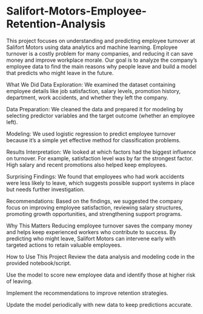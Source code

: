 # Salifort-Motors-Employee-Retention-Analysis
This project focuses on understanding and predicting employee turnover at Salifort Motors using data analytics and machine learning. Employee turnover is a costly problem for many companies, and reducing it can save money and improve workplace morale. Our goal is to analyze the company’s employee data to find the main reasons why people leave and build a model that predicts who might leave in the future.

What We Did
Data Exploration: We examined the dataset containing employee details like job satisfaction, salary levels, promotion history, department, work accidents, and whether they left the company.

Data Preparation: We cleaned the data and prepared it for modeling by selecting predictor variables and the target outcome (whether an employee left).

Modeling: We used logistic regression to predict employee turnover because it’s a simple yet effective method for classification problems.

Results Interpretation: We looked at which factors had the biggest influence on turnover. For example, satisfaction level was by far the strongest factor. High salary and recent promotions also helped keep employees.

Surprising Findings: We found that employees who had work accidents were less likely to leave, which suggests possible support systems in place but needs further investigation.

Recommendations: Based on the findings, we suggested the company focus on improving employee satisfaction, reviewing salary structures, promoting growth opportunities, and strengthening support programs.

Why This Matters
Reducing employee turnover saves the company money and helps keep experienced workers who contribute to success. By predicting who might leave, Salifort Motors can intervene early with targeted actions to retain valuable employees.

How to Use This Project
Review the data analysis and modeling code in the provided notebook/script.

Use the model to score new employee data and identify those at higher risk of leaving.

Implement the recommendations to improve retention strategies.

Update the model periodically with new data to keep predictions accurate.
